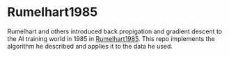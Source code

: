 # Rumelhart1985
Rumelhart and others introduced back propigation and gradient descent to the AI training world in 1985 in
[Rumelhart1985](https://apps.dtic.mil/dtic/tr/fulltext/u2/a164453.pdf).
This repo implements the algorithm he described and applies it to the data he used.

